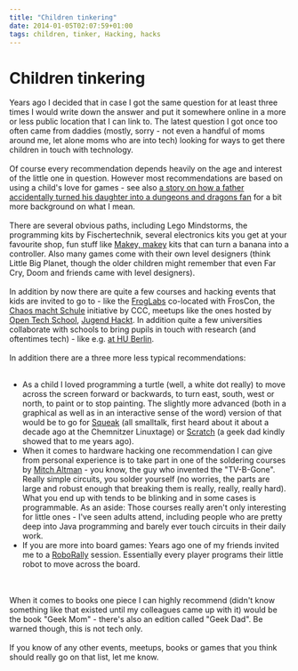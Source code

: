 ```yaml
---
title: "Children tinkering"
date: 2014-01-05T02:07:59+01:00
tags: children, tinker, Hacking, hacks
---
```


# Children tinkering


Years ago I decided that in case I got the same question for at least three
times I would write down the answer and put it somewhere online in a more
or less public location that I can link to. The latest question I got once
too often came from daddies (mostly, sorry - not even a handful of moms
around me, let alone moms who are into tech) looking for ways to get there
children in touch with technology. 
<br><br>
Of course every recommendation depends heavily on the age and interest of the
little one in question. However most recommendations are based on using a
child's love for games - see also <a
href="http://cavalorn.livejournal.com/587342.html">a story on how a father
accidentally turned his daughter into a dungeons and dragons fan</a> for a bit
more background on what I mean.
<br><br>
There are several obvious paths, including Lego Mindstorms,
the programming kits by Fischertechnik, several electronics kits you get at your
favourite shop, fun stuff like <a href="http://www.makeymakey.com/">Makey,
makey</a> kits that can turn a banana into a controller. Also many games come
with their own level designers (think Little Big Planet, though the older
children might remember that even Far Cry, Doom and friends came with level
designers).
<br><br>
In addition by now there are quite a few courses and
hacking events that kids are invited to go to - like the <a
href="http://kids.froscon.de/">FrogLabs</a> co-located with FrosCon, the <a
href="http://ccc.de/schule">Chaos macht Schule</a> initiative by CCC, meetups
like the ones hosted by <a href="http://www.opentechschool.org/">Open Tech
School</a>, <a href="http://jugendhackt.de/">Jugend Hackt</a>. In addition
quite a few universities collaborate with schools to bring pupils in
touch with research (and oftentimes tech) - like e.g. <a
href="http://www.hu-berlin.de/schule/schueler">at HU Berlin</a>.
<br><br>
In addition there are a three more less typical recommendations:
<br><br>
<ul>
<li>As a child I loved programming a turtle (well, a white dot really) to move
across the screen forward or backwards, to turn east, south, west or north, to
paint or to stop painting. The slightly more advanced (both in a graphical as
well as in an interactive sense of the word) version of that would be to go for
<a href="http://www.squeak.org/">Squeak</a> (all smalltalk, first heard about it
about a decade ago at the Chemnitzer Linuxtage) or <a
href="http://scratch.mit.edu/">Scratch</a> (a geek dad kindly showed that to me
years ago).
<li>When it comes to hardware hacking one recommendation I can give from
personal experience is to take part in one of the soldering courses by <a
href="http://en.wikipedia.org/wiki/Mitch_Altman">Mitch Altman</a> - you know,
the guy who invented the "TV-B-Gone". Really simple circuits, you solder
yourself (no worries, the parts are large and robust enough that breaking them
is really, really, really hard). What you end up with tends to be blinking and
in some cases is programmable. As an aside: Those courses really aren't only
interesting for little ones - I've seen adults attend, including people who are
pretty deep into Java programming and barely ever touch circuits in their daily
work.
<li>If you are more into board games: Years ago one of my friends invited me to
a <a href="http://en.wikipedia.org/wiki/RoboRally">RoboRally</a> session.
Essentially every player programs their little robot to move across the board.
</ul>
<br><br>
When it comes to books one piece I can highly recommend (didn't know something
like that existed until my colleagues came up with it) would be the book "Geek
Mom" - there's also an edition called "Geek Dad". Be warned though, this is not
tech only.
<br><br>
If you know of any other events, meetups, books or games that you think should
really go on that list, let me know.
